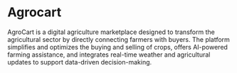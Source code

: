 # Agrocart
AgroCart is a digital agriculture marketplace designed to transform the agricultural sector by directly connecting farmers with buyers. The platform simplifies and optimizes the buying and selling of crops, offers AI-powered farming assistance, and integrates real-time weather and agricultural updates to support data-driven decision-making.
